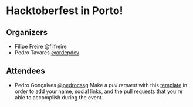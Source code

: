 # Hacktoberfest in Porto!

## Organizers
* Filipe Freire [@filfreire](https://twitter.com/filrfreire)
* Pedro Tavares [@ordepdev](https://twitter.com/ordepdev)

## Attendees
* Pedro Gonçalves [@pedrocssg](https://github.com/pedrocssg)
Make a *pull request* with this [template](https://github.com/HacktoberfestOPO/2017/blob/master/template.md)
in order to add your name, social links, and the pull requests that you're able to accomplish during the event.
